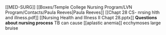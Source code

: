 [[MED-SURG]]
[[Boxes/Temple College Nursing Program/LVN Program/Contacts/Paula Reeves|Paula Reeves]]
[[Chapt 28 CS- nrsing hlth and illness.pdf]]
[[Nursing Health and Illness II Chapt 28.pptx]]
**Questions about nursing process**
TB can cause [[aplastic anemia]]
ecchymoses large bruise
